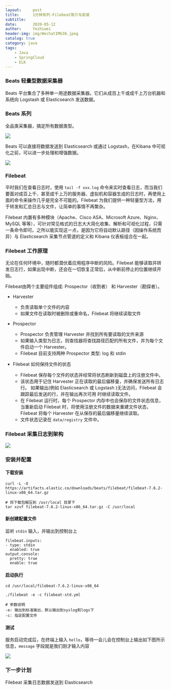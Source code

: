 ```yaml
---
layout:     post
title:      1分钟系列-Filebeat简介与安装
subtitle:   
date:       2020-05-12
author:     Yezhiwei
header-img: img/WechatIMG38.jpeg
catalog: true
category: java
tags:
    - Java
    - SpringCloud
    - ELK
---
```



### Beats 轻量型数据采集器

Beats 平台集合了多种单一用途数据采集器。它们从成百上千或成千上万台机器和系统向 Logstash 或 Elasticsearch 发送数据。

### Beats 系列

全品类采集器，搞定所有数据类型。

![](https://tva1.sinaimg.cn/large/007S8ZIlly1geoxcs7jqgj31m20se74u.jpg)

Beats 可以直接将数据发送到 Elasticsearch 或通过 Logstash，在Kibana 中可视化之前，可以进一步处理和增强数据。

![](https://www.elastic.co/guide/en/beats/libbeat/current/images/beats-platform.png)

### Filebeat

平时我们在查看日志时，使用 `tail -f xxx.log` 命令来实时查看日志，而当我们要面对成百上千、甚至成千上万的服务器、虚拟机和容器生成的日志时，再使用上面的命令来操作几乎是完全不可能的。Filebeat 为我们提供一种轻量型方法，用于转发和汇总日志与文件，让简单的事情不再繁杂。

Filebeat 内置有多种模块（Apache、Cisco ASA、Microsoft Azure、Nginx、MySQL 等等），可针对常见格式的日志大大简化收集、解析和可视化过程，只需一条命令即可。之所以能实现这一点，是因为它将自动默认路径（因操作系统而异）与 Elasticsearch 采集节点管道的定义和 Kibana 仪表板组合在一起。

### Filebeat 工作原理

无论在任何环境中，随时都潜伏着应用程序中断的风险。Filebeat 能够读取并转发日志行，如果出现中断，还会在一切恢复正常后，从中断前停止的位置继续开始。

Filebeat由两个主要组件组成: Prospector（收割者） 和 Harvester（勘探者）。

* Harvester

	* 负责读取单个文件的内容
	* 如果文件在读取时被删除或重命名，Filebeat 将继续读取文件

* Prospector

	* Prospector 负责管理 Harvester 并找到所有要读取的文件来源
	* 如果输入类型为日志，则查找器将查找路径匹配的所有文件，并为每个文件启动一个 Harvester。 
	* Filebeat 目前支持两种 Prospector 类型: log 和 stdin

* Filebeat 如何保持文件的状态

	* Filebeat 保存每个文件的状态并经常将状态刷新到磁盘上的注册文件中。 
	* 该状态用于记住 Harvester 正在读取的最后偏移量，并确保发送所有日志行。 如果输出(例如 Elasticsearch 或 Logstash )无法访问，Filebeat 会跟踪最后发送的行，并在输出再次可用 时继续读取文件。
	* 在 Filebeat 运行时，每个 Prospector 内存中也会保存的文件状态信息，当重新启动 Filebeat 时，将使用注册文件的数据来重建文件状态，Filebeat 将每个 Harvester 在从保存的最后偏移量继续读取。 
	* 文件状态记录在 `data/registry` 文件中。


### Filebeat 采集日志到架构

![](https://tva1.sinaimg.cn/large/007S8ZIlly1geoxwc1zejj30kc09s0tg.jpg)

### 安装并配置

#### 下载安装

```
curl -L -O https://artifacts.elastic.co/downloads/beats/filebeat/filebeat-7.6.2-linux-x86_64.tar.gz

# 将下载包解压到 /usr/local 目录下
tar xzvf filebeat-7.6.2-linux-x86_64.tar.gz -C /usr/local
```

#### 新创建配置文件

监听 `stdin` 输入，并输出到控制台上

```
filebeat.inputs:
- type: stdin
  enabled: true
output.console:
  pretty: true
  enable: true
```

#### 启动执行

```
cd /usr/local/filebeat-7.6.2-linux-x86_64

./filebeat -e -c filebeat-std.yml

# 参数说明
-e: 输出到标准输出，默认输出到syslog和logs下 
-c: 指定配置文件
```

#### 测试

服务启动完成后，在终端上输入 `hello`，等待一会儿会在控制台上输出如下图所示信息，`message` 字段就是我们刚才输入内容

![](https://tva1.sinaimg.cn/large/007S8ZIlly1geoywnixabj31ac0tswfe.jpg)

### 下一步计划

Filebeat 采集日志数据发送到 Elasticsearch




